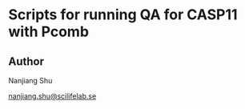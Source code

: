 # Scripts for running QA for CASP11 with Pcomb
## Author
Nanjiang Shu

nanjiang.shu@scilifelab.se
    
